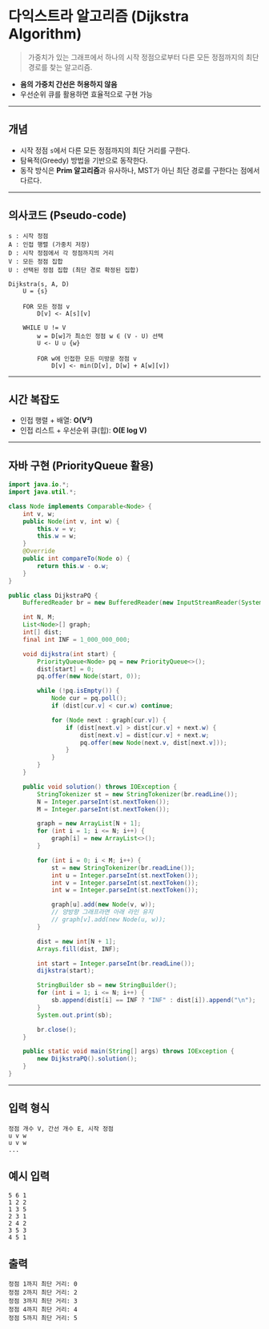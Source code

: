 # 다익스트라 알고리즘 (Dijkstra Algorithm)

> 가중치가 있는 그래프에서 하나의 시작 정점으로부터 다른 모든 정점까지의 최단 경로를 찾는 알고리즘.

* **음의 가중치 간선은 허용하지 않음**
* 우선순위 큐를 활용하면 효율적으로 구현 가능

---

## 개념

* 시작 정점 `s`에서 다른 모든 정점까지의 최단 거리를 구한다.
* 탐욕적(Greedy) 방법을 기반으로 동작한다.
* 동작 방식은 **Prim 알고리즘**과 유사하나, MST가 아닌 최단 경로를 구한다는 점에서 다르다.

---

## 의사코드 (Pseudo-code)

```pseudo
s : 시작 정점
A : 인접 행렬 (가중치 저장)
D : 시작 정점에서 각 정점까지의 거리
V : 모든 정점 집합
U : 선택된 정점 집합 (최단 경로 확정된 집합)

Dijkstra(s, A, D)
    U = {s}

    FOR 모든 정점 v
        D[v] <- A[s][v]

    WHILE U != V
        w = D[w]가 최소인 정점 w ∈ (V - U) 선택
        U <- U ∪ {w}

        FOR w에 인접한 모든 미방문 정점 v
            D[v] <- min(D[v], D[w] + A[w][v])
```

---

## 시간 복잡도

* 인접 행렬 + 배열: **O(V²)**
* 인접 리스트 + 우선순위 큐(힙): **O(E log V)**

---

## 자바 구현 (PriorityQueue 활용)

```java
import java.io.*;
import java.util.*;

class Node implements Comparable<Node> {
    int v, w;
    public Node(int v, int w) {
        this.v = v;
        this.w = w;
    }
    @Override
    public int compareTo(Node o) {
        return this.w - o.w;
    }
}

public class DijkstraPQ {
    BufferedReader br = new BufferedReader(new InputStreamReader(System.in));

    int N, M;
    List<Node>[] graph;
    int[] dist;
    final int INF = 1_000_000_000;

    void dijkstra(int start) {
        PriorityQueue<Node> pq = new PriorityQueue<>();
        dist[start] = 0;
        pq.offer(new Node(start, 0));

        while (!pq.isEmpty()) {
            Node cur = pq.poll();
            if (dist[cur.v] < cur.w) continue;

            for (Node next : graph[cur.v]) {
                if (dist[next.v] > dist[cur.v] + next.w) {
                    dist[next.v] = dist[cur.v] + next.w;
                    pq.offer(new Node(next.v, dist[next.v]));
                }
            }
        }
    }

    public void solution() throws IOException {
        StringTokenizer st = new StringTokenizer(br.readLine());
        N = Integer.parseInt(st.nextToken());
        M = Integer.parseInt(st.nextToken());

        graph = new ArrayList[N + 1];
        for (int i = 1; i <= N; i++) {
            graph[i] = new ArrayList<>();
        }

        for (int i = 0; i < M; i++) {
            st = new StringTokenizer(br.readLine());
            int u = Integer.parseInt(st.nextToken());
            int v = Integer.parseInt(st.nextToken());
            int w = Integer.parseInt(st.nextToken());

            graph[u].add(new Node(v, w));
            // 양방향 그래프라면 아래 라인 유지
            // graph[v].add(new Node(u, w));
        }

        dist = new int[N + 1];
        Arrays.fill(dist, INF);

        int start = Integer.parseInt(br.readLine());
        dijkstra(start);

        StringBuilder sb = new StringBuilder();
        for (int i = 1; i <= N; i++) {
            sb.append(dist[i] == INF ? "INF" : dist[i]).append("\n");
        }
        System.out.print(sb);

        br.close();
    }

    public static void main(String[] args) throws IOException {
        new DijkstraPQ().solution();
    }
}

```

---

## 입력 형식

```
정점 개수 V, 간선 개수 E, 시작 정점
u v w
u v w
...
```

## 예시 입력

```
5 6 1
1 2 2
1 3 5
2 3 1
2 4 2
3 5 3
4 5 1
```

## 출력

```
정점 1까지 최단 거리: 0
정점 2까지 최단 거리: 2
정점 3까지 최단 거리: 3
정점 4까지 최단 거리: 4
정점 5까지 최단 거리: 5
```
